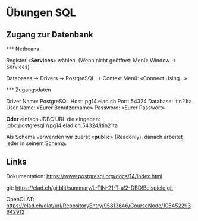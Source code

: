 Übungen SQL
===========

Zugang zur Datenbank
--------------------

*** Netbeans

Register «__Services__» wählen. (Wenn nicht geöffnet: Menü: Window → Services)

Databases → Drivers → PostgreSQL → Context Menü: «Connect Using...»

*** Zugangsdaten

  Driver Name:  PostgreSQL
  Host:			pg14.elad.ch
  Port:			54324
  Database:		ltin21ta
  User Name:	«Eurer Benutzername»
  Password: 	«Eurer Passwort»


__Oder__ einfach JDBC URL die eingeben: jdbc:postgresql://pg14.elad.ch:54324/ltin21ta

Als Schema verwenden wir zuerst «__public__» (Readonly), danach arbeitet jeder in seinem Schema.

Links
-----

Dokumentation:	https://www.postgresql.org/docs/14/index.html

git:			https://elad.ch/gitblit/summary/L-TIN-21-T-a!2-DBD!Beispiele.git

OpenOLAT:		https://elad.ch/olat/url/RepositoryEntry/95813646/CourseNode/105452293642912